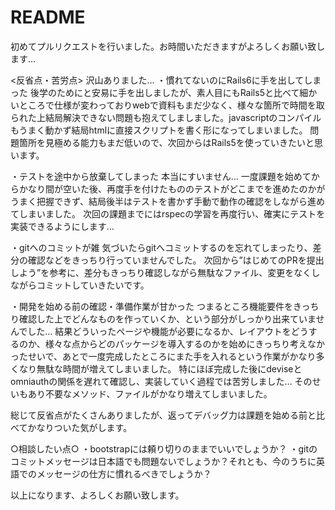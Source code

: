 # README

初めてプルリクエストを行いました。お時間いただきますがよろしくお願い致します…

<反省点・苦労点>
沢山ありました…
・慣れてないのにRails6に手を出してしまった
後学のためにと安易に手を出しましたが、素人目にもRails5と比べて細かいところで仕様が変わっておりwebで資料もまだ少なく、様々な箇所で時間を取られた上結局解決できない問題も抱えてしましました。javascriptのコンパイルもうまく動かず結局htmlに直接スクリプトを書く形になってしまいました。
問題箇所を見極める能力もまだ低いので、次回からはRails5を使っていきたいと思います。

・テストを途中から放棄してしまった
本当にすいません…
一度課題を始めてからかなり間が空いた後、再度手を付けたもののテストがどこまでを進めたのかがうまく把握できず、結局後半はテストを書かず手動で動作の確認をしながら進めてしまいました。
次回の課題までにはrspecの学習を再度行い、確実にテストを実装できるようにします…

・gitへのコミットが雑
気づいたらgitへコミットするのを忘れてしまったり、差分の確認などをきっちり行っていませんでした。
次回から”はじめてのPRを提出しよう”を参考に、差分もきっちり確認しながら無駄なファイル、変更をなくしながらコミットしていきたいです。

・開発を始める前の確認・準備作業が甘かった
つまるところ機能要件をきっちり確認した上でどんなものを作っていくか、という部分がしっかり出来ていませんでした…
結果どういったページや機能が必要になるか、レイアウトをどうするのか、様々な点からどのパッケージを導入するのかを始めにきっちり考えなかったせいで、あとで一度完成したところにまた手を入れるという作業がかなり多くなり無駄な時間が増えてしまいました。
特にほぼ完成した後にdeviseとomniauthの関係を遅れて確認し、実装していく過程では苦労しました…
そのせいもあり不要なメソッド、ファイルがかなり増えてしまいました。

総じて反省点がたくさんありましたが、返ってデバッグ力は課題を始める前と比べてかなりついた気がします。

○相談したい点○
・bootstrapには頼り切りのままでいいでしょうか？
・gitのコミットメッセージは日本語でも問題ないでしょうか？それとも、今のうちに英語でのメッセージの仕方に慣れるべきでしょうか？

以上になります、よろしくお願い致します。